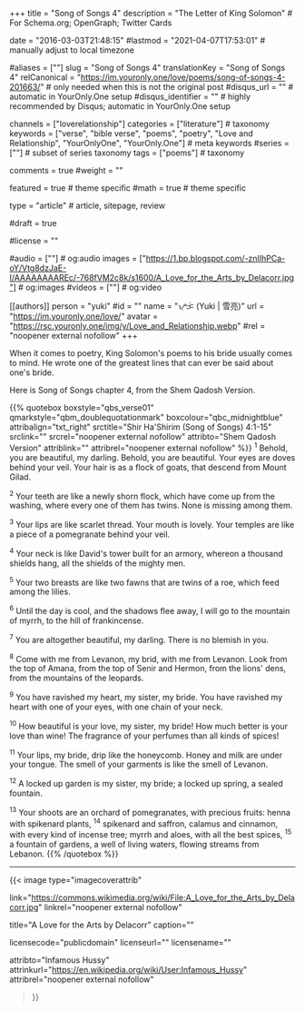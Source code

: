 +++
title = "Song of Songs 4"
description = "The Letter of King Solomon"	# For Schema.org; OpenGraph; Twitter Cards

date = "2016-03-03T21:48:15"
#lastmod = "2021-04-07T17:53:01"                 # manually adjust to local timezone

#aliases = [""]
slug = "Song of Songs 4"
translationKey = "Song of Songs 4"
relCanonical = "https://im.youronly.one/love/poems/song-of-songs-4-201663/"														# only needed when this is not the original post
#disqus_url = ""                                                    # automatic in YourOnly.One setup
#disqus_identifier = ""                                             # highly recommended by Disqus; automatic in YourOnly.One setup

channels = ["loverelationship"]
categories = ["literature"]														# taxonomy
keywords = ["verse", "bible verse", "poems", "poetry", "Love and Relationship", "YourOnlyOne", "YourOnly.One"]															# meta keywords
#series = [""]																# subset of series taxonomy
tags = ["poems"]																	# taxonomy

comments = true
#weight = ""

featured = true															# theme specific
#math = true																	# theme specific

type = "article"                                                           # article, sitepage, review

#draft = true

#license = ""

#audio = [""]																# og:audio
images = ["https://1.bp.blogspot.com/-znlIhPCa-oY/Vtg8dzJaE-I/AAAAAAAAREc/-768fVM2c8k/s1600/A_Love_for_the_Arts_by_Delacorr.jpg"]    # og:images
#videos = [""]                                # og:video

[[authors]]
person = "yuki"
#id = ""
name = "ᜌᜓᜃᜒ (Yuki | 雪亮)"
url = "https://im.youronly.one/love/"
avatar = "https://rsc.youronly.one/img/y/Love_and_Relationship.webp"
#rel = "noopener external nofollow"
+++

When it comes to poetry, King Solomon's poems to his bride usually comes to mind. He wrote one of the greatest lines that can ever be said about one's bride.

Here is Song of Songs chapter 4, from the Shem Qadosh Version.

<!--more-->

{{% quotebox boxstyle="qbs_verse01" qmarkstyle="qbm_doublequotationmark" boxcolour="qbc_midnightblue" attribalign="txt_right" srctitle="Shir Ha'Shirim (Song of Songs) 4:1-15" srclink="" srcrel="noopener external nofollow" attribto="Shem Qadosh Version" attriblink="" attribrel="noopener external nofollow" %}}
<sup>1</sup> Behold, you are beautiful, my darling.
Behold, you are beautiful.
Your eyes are doves behind your veil.
Your hair is as a flock of goats, that descend from Mount Gilad.

<sup>2</sup> Your teeth are like a newly shorn flock,
which have come up from the washing,
where every one of them has twins.
None is missing among them.

<sup>3</sup> Your lips are like scarlet thread.
Your mouth is lovely.
Your temples are like a piece of a pomegranate behind your veil.

<sup>4</sup> Your neck is like David's tower built for an armory,
whereon a thousand shields hang,
all the shields of the mighty men.

<sup>5</sup> Your two breasts are like two fawns that are twins of a roe,
which feed among the lilies.

<sup>6</sup> Until the day is cool, and the shadows flee away,
I will go to the mountain of myrrh, to the hill of frankincense.

<sup>7</sup> You are altogether beautiful, my darling.
There is no blemish in you.

<sup>8</sup> Come with me from Levanon, my brid, with me from Levanon.
Look from the top of Amana, from the top of Senir and Hermon,
from the lions' dens, from the mountains of the leopards.

<sup>9</sup> You have ravished my heart, my sister, my bride.
You have ravished my heart with one of your eyes,
with one chain of your neck.

<sup>10</sup> How beautiful is your love, my sister, my bride!
How much better is your love than wine!
The fragrance of your perfumes than all kinds of spices!

<sup>11</sup> Your lips, my bride, drip like the honeycomb.
Honey and milk are under your tongue.
The smell of your garments is like the smell of Levanon.

<sup>12</sup> A locked up garden is my sister, my bride;
a locked up spring, a sealed fountain.

<sup>13</sup> Your shoots are an orchard of pomegranates,
with precious fruits: henna with spikenard plants,
<sup>14</sup> spikenard and saffron, calamus and cinnamon,
with every kind of incense tree; myrrh and aloes, with all the best spices,
<sup>15</sup> a fountain of gardens,
a well of living waters, flowing streams from Lebanon.
{{% /quotebox %}}

-------

{{< image
  type="imagecoverattrib"

  link="https://commons.wikimedia.org/wiki/File:A_Love_for_the_Arts_by_Delacorr.jpg"
  linkrel="noopener external nofollow"

  title="A Love for the Arts by Delacorr"
  caption=""

  licensecode="publicdomain"
  licenseurl=""
  licensename=""

  attribto="Infamous Hussy"
  attrinkurl="https://en.wikipedia.org/wiki/User:Infamous_Hussy"
  attribrel="noopener external nofollow"
>}}
